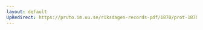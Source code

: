 ```yaml
---
layout: default
UpRedirect: https://pruto.im.uu.se/riksdagen-records-pdf/1870/prot-1870--fk--216/prot-1870--fk--216_045.pdf
---
```

